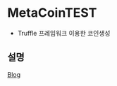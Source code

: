 # MetaCoinTEST
- Truffle 프레임워크 이용한 코인생성

## 설명
[Blog](https://dls3254.tistory.com/entry/애플리케이션-개발-프레임워크)
